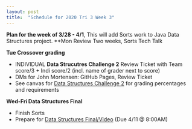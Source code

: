 ```yaml
---
layout: post
title:  "Schedule for 2020 Tri 3 Week 3"
---
```


**Plan for the week of 3/28 - 4/1**, This will add Sorts work to Java Data Structures project.
**Mon Review Two weeks, Sorts Tech Talk

**Tue Crossover grading**
* INDIVIDUAL **Data Strucutres Challenge 2** Review Ticket with Team score/3 + Indi score/2 (incl. name of grader next to score)
* DMs for John Mortensen: GitHub Pages, Review Ticket
* See canvas for [Data Structures Challenge 2](https://poway.instructure.com/courses/112339/assignments/2063677) for grading percentages and requirements 

**Wed-Fri Data Structures Final**
* Finish Sorts
* Prepare for [Data Structures Final/Video](https://poway.instructure.com/courses/112339/assignments/2077455) (Due 4/11 @ 8:00AM)


<!--
**Mon Crossover grading**
* INDIVIDUAL **Sorts** Review Ticket with Indi score/5 (incl. name of grader next to score)
* DMs for John Mortensen: GitHub Pages, Review Ticket
* See canvas for [Sorts](https://poway.instructure.com/courses/112339/assignments/2077454) grading percentages and requirements 

**Tue-Wed Crossover coding**
* Pick a crossover partner from a group other than your study group.  
* Check for completion of all challenges (weeks0/1/2/3) to meet the finals requirements of [Individual Data Structures Final](https://poway.instructure.com/courses/112339/assignments/2077455).
* Make/Complete/Fix/Contribute to the crossover project and/or indi GitHub Pages. 

**Thu** Code Code Code

**Fri Data Structures Final Crossover Grading**
* INDIVIDUAL **Datat Structures Final** Review Ticket with Indi score/10
* Prepare for [Data Structures Final/Video](https://poway.instructure.com/courses/112339/assignments/2077455) (Due Friday 11:59PM)
-->
